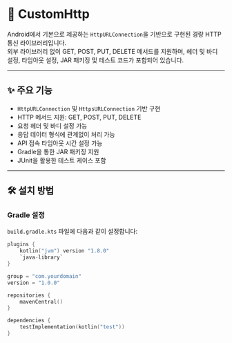 # 📡 CustomHttp

Android에서 기본으로 제공하는 `HttpURLConnection`을 기반으로 구현된 경량 HTTP 통신 라이브러리입니다.  
외부 라이브러리 없이 GET, POST, PUT, DELETE 메서드를 지원하며, 헤더 및 바디 설정, 타임아웃 설정, JAR 패키징 및 테스트 코드가 포함되어 있습니다.

---

## ✨ 주요 기능

- `HttpURLConnection` 및 `HttpsURLConnection` 기반 구현
- HTTP 메서드 지원: GET, POST, PUT, DELETE
- 요청 헤더 및 바디 설정 가능
- 응답 데이터 형식에 관계없이 처리 가능
- API 접속 타임아웃 시간 설정 가능
- Gradle을 통한 JAR 패키징 지원
- JUnit을 활용한 테스트 케이스 포함

---

## 🛠️ 설치 방법

### Gradle 설정

`build.gradle.kts` 파일에 다음과 같이 설정합니다:

```kotlin
plugins {
    kotlin("jvm") version "1.8.0"
    `java-library`
}

group = "com.yourdomain"
version = "1.0.0"

repositories {
    mavenCentral()
}

dependencies {
    testImplementation(kotlin("test"))
}


